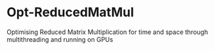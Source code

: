 # Opt-ReducedMatMul
Optimising Reduced Matrix Multiplication for time and space through multithreading and running on GPUs
